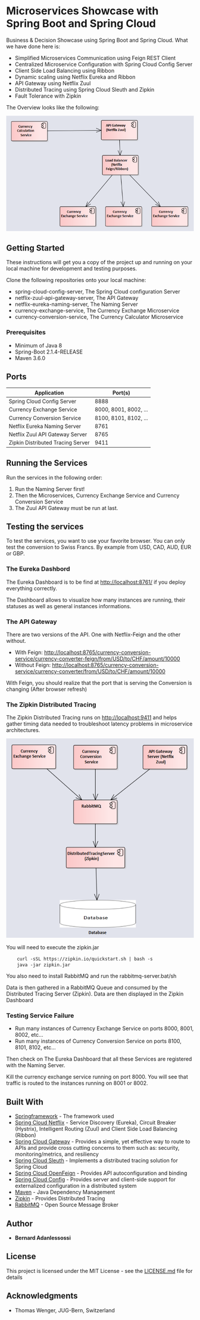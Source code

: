 # Microservices Showcase with Spring Boot and Spring Cloud
Business &amp; Decision Showcase using Spring Boot and Spring Cloud. What we have done here is:

* Simplified Microservices Communication using Feign REST Client
* Centralized Microservice Configuration with Spring Cloud Config Server
* Client Side Load Balancing using Ribbon
* Dynamic scaling using Netflix Eureka and Ribbon
* API Gateway using Netflix Zuul
* Distributed Tracing using Spring Cloud Sleuth and Zipkin
* Fault Tolerance with Zipkin

The Overview looks like the following:

![alt text][arch]

[arch]: assets/spring-cloud-route.PNG "The Architecture"

## Getting Started

These instructions will get you a copy of the project up and running on your local machine for development and testing purposes.

Clone the following repositories onto your local machine:

* spring-cloud-config-server, The Spring Cloud configuration Server
* netflix-zuul-api-gateway-server, The API Gateway
* netflix-eureka-naming-server, The Naming Server
* currency-exchange-service, The Currency Exchange Microservice
* currency-conversion-service, The Currency Calculator Microservice

### Prerequisites

* Minimum of Java 8
* Spring-Boot 2.1.4-RELEASE
* Maven 3.6.0

## Ports

Application | Port(s)
--- | --- 
Spring Cloud Config Server | 8888
Currency Exchange Service | 8000, 8001, 8002, ...
Currency Conversion Service | 8100, 8101, 8102, ...
Netflix Eureka Naming Server | 8761
Netflix Zuul API Gateway Server | 8765
Zipkin Distributed Tracing Server | 9411

## Running the Services

Run the services in the following order:

1. Run the Naming Server first!
2. Then the Microservices, Currency Exchange Service and Currency Conversion Service
3. The Zuul API Gateway must be run at last.

## Testing the services

To test the services, you want to use your favorite browser.
You can only test the conversion to Swiss Francs. By example from USD, CAD, AUD, EUR or GBP.

### The Eureka Dashbord
The Eureka Dashboard is to be find at <http://localhost:8761/> if you deploy everything correctly.

The Dashboard allows to visualize how many instances are running, their statuses as well as general instances informations.

### The API Gateway
There are two versions of the API. One with Netflix-Feign and the other without.

* With Feign: <http://localhost:8765/currency-conversion-service/currency-converter-feign/from/USD/to/CHF/amount/10000>
* Without Feign: <http://localhost:8765/currency-conversion-service/currency-converter/from/USD/to/CHF/amount/10000>

With Feign, you should realize that the port that is serving the Conversion is changing (After browser refresh)

### The Zipkin Distributed Tracing
The Zipkin Distributed Tracing runs on <http://localhost:9411> and helps gather timing data needed to troubleshoot latency problems in microservice architectures.

![alt text][zipkin]

[zipkin]: assets/distributed_tracing.PNG "The Zipkin Distributed Tracing"

You will need to execute the zipkin.jar
```
    curl -sSL https://zipkin.io/quickstart.sh | bash -s
    java -jar zipkin.jar
```
You also need to install RabbitMQ and run the rabbitmq-server.bat/sh

Data is then gathered in a RabbitMQ Queue and consumed by the Distributed Tracing Server (Zipkin). Data are then displayed in the Zipkin Dashboard


### Testing Service Failure
* Run many instances of Currency Exchange Service on ports 8000, 8001, 8002, etc...
* Run many instances of Currency Conversion Service on ports 8100, 8101, 8102, etc...

Then check on The Eureka Dashboard that all these Services are registered with the Naming Server.

Kill the currency exchange service running on port 8000. You will see that traffic is routed to the instances running on 8001 or 8002.

## Built With

* [Springframework](https://spring.io/) - The framework used
* [Spring Cloud Netflix](https://spring.io/projects/spring-cloud-netflix) - Service Discovery (Eureka), Circuit Breaker (Hystrix), Intelligent Routing (Zuul) and Client Side Load Balancing (Ribbon)
* [Spring Cloud Gateway](https://spring.io/projects/spring-cloud-gateway) - Provides a simple, yet effective way to route to APIs and provide cross cutting concerns to them such as: security, monitoring/metrics, and resiliency
* [Spring Cloud Sleuth](https://spring.io/projects/spring-cloud-sleuth) - Implements a distributed tracing solution for Spring Cloud
* [Spring Cloud OpenFeign](https://spring.io/projects/spring-cloud-openfeign) - Provides API autoconfiguration and binding
* [Spring Cloud Config](https://spring.io/projects/spring-cloud-config) - Provides server and client-side support for externalized configuration in a distributed system
* [Maven](https://maven.apache.org/) - Java Dependency Management
* [Zipkin](https://zipkin.io/) - Provides Distributed Tracing
* [RabbitMQ](https://www.rabbitmq.com/) - Open Source Message Broker

## Author

* **Bernard Adanlessossi**

## License

This project is licensed under the MIT License - see the [LICENSE.md](LICENSE.md) file for details

## Acknowledgments

* Thomas Wenger, JUG-Bern, Switzerland
